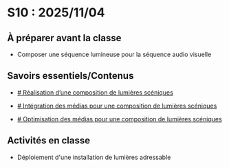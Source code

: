 # S10 : <!-- %: S10 -->2025/11/04<!-- %; -->

## À préparer avant la classe

* Composer une séquence lumineuse pour la séquence audio visuelle

## Savoirs essentiels/Contenus

* [ <!-- %: BLOC3_SAVOIR4  --># Réalisation d’une composition de lumières scéniques<!-- %; -->](../../03-savoirs/03/04/)

* [ <!-- %: BLOC3_SAVOIR5  --># Intégration des médias pour une composition de lumières scéniques<!-- %; -->](../../03-savoirs/03/05/)

* [ <!-- %: BLOC3_SAVOIR6  --># Optimisation des médias pour une composition de lumières scéniques<!-- %; -->](../../03-savoirs/03/06/)


## Activités en classe

* Déploiement d'une installation de lumières adressable
